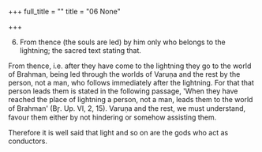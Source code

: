 +++
full_title = ""
title = "06 None"

+++


6. From thence (the souls are led) by him only who belongs to the lightning; the sacred text stating that.

From thence, i.e. after they have come to the lightning they go to the world of Brahman, being led through the worlds of Varuṇa and the rest by the person, not a man, who follows immediately after the lightning. For that that person leads them is stated in the following passage, 'When they have reached the place of lightning a person, not a man, leads them to the world of Brahman' (Br̥. Up. VI, 2, 15). Varuṇa and the rest, we must understand, favour them either by not hindering or somehow assisting them.

Therefore it is well said that light and so on are the gods who act as conductors.

